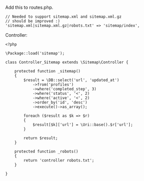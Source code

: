 

Add this to routes.php.

    // Needed to support sitemap.xml and sitemap.xml.gz
    // should be improved :)
    'sitemap.xml|sitemap.xml.gz|robots.txt' => 'sitemap/index',

Controller:

    <?php

    \Package::load('sitemap');

    class Controller_Sitemap extends \Sitemap\Controller {

        protected function _sitemap()
        {
            $result = \DB::select('url', 'updated_at')
                ->from('profiles')
                ->where('completed_step', 3)
                ->where('status', '<', 2)
                ->where('active', '<', 2)
                ->order_by('id', 'desc')
                ->execute()->as_array();

            foreach ($result as $k => $r)
            {
                $result[$k]['url'] = \Uri::base().$r['url'];
            }

            return $result;
        }

        protected function _robots()
        {
            return 'controller robots.txt';
        }

    }
